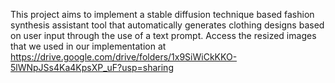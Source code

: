 This project aims to implement a stable diffusion technique based fashion synthesis assistant tool that automatically generates clothing designs based on user input through the use of a text prompt. Access the resized images that we used in our implementation at https://drive.google.com/drive/folders/1x9SiWiCkKKO-5lWNpJSs4Ka4KpsXP_uF?usp=sharing
